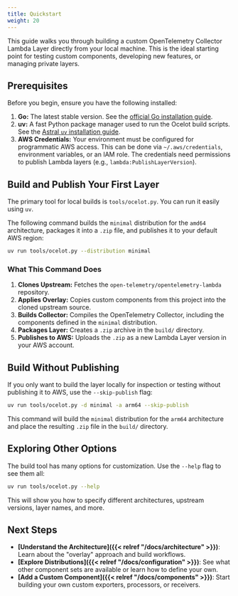 ```yaml
---
title: Quickstart
weight: 20
---
```


This guide walks you through building a custom OpenTelemetry Collector Lambda Layer directly from your local machine. This is the ideal starting point for testing custom components, developing new features, or managing private layers.

## Prerequisites

Before you begin, ensure you have the following installed:

1.  **Go:** The latest stable version. See the [official Go installation guide](https://go.dev/docs/install).
2.  **uv:** A fast Python package manager used to run the Ocelot build scripts. See the [Astral `uv` installation guide](https://docs.astral.sh/uv/getting-started/installation/).
3.  **AWS Credentials:** Your environment must be configured for programmatic AWS access. This can be done via `~/.aws/credentials`, environment variables, or an IAM role. The credentials need permissions to publish Lambda layers (e.g., `lambda:PublishLayerVersion`).

## Build and Publish Your First Layer

The primary tool for local builds is `tools/ocelot.py`. You can run it easily using `uv`.

The following command builds the `minimal` distribution for the `amd64` architecture, packages it into a `.zip` file, and publishes it to your default AWS region:

```bash
uv run tools/ocelot.py --distribution minimal
```

### What This Command Does

1.  **Clones Upstream:** Fetches the `open-telemetry/opentelemetry-lambda` repository.
2.  **Applies Overlay:** Copies custom components from this project into the cloned upstream source.
3.  **Builds Collector:** Compiles the OpenTelemetry Collector, including the components defined in the `minimal` distribution.
4.  **Packages Layer:** Creates a `.zip` archive in the `build/` directory.
5.  **Publishes to AWS:** Uploads the `.zip` as a new Lambda Layer version in your AWS account.

## Build Without Publishing

If you only want to build the layer locally for inspection or testing without publishing it to AWS, use the `--skip-publish` flag:

```bash
uv run tools/ocelot.py -d minimal -a arm64 --skip-publish
```
This command will build the `minimal` distribution for the `arm64` architecture and place the resulting `.zip` file in the `build/` directory.

## Exploring Other Options

The build tool has many options for customization. Use the `--help` flag to see them all:

```bash
uv run tools/ocelot.py --help
```

This will show you how to specify different architectures, upstream versions, layer names, and more.

## Next Steps

- **[Understand the Architecture]({{< relref "/docs/architecture" >}})**: Learn about the "overlay" approach and build workflows.
- **[Explore Distributions]({{< relref "/docs/configuration" >}})**: See what other component sets are available or learn how to define your own.
- **[Add a Custom Component]({{< relref "/docs/components" >}})**: Start building your own custom exporters, processors, or receivers. 